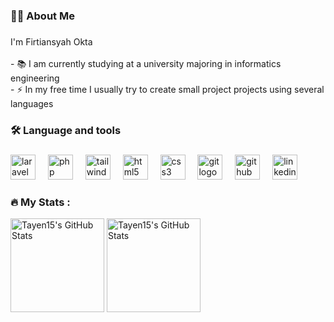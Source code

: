 <h3 align="left">👩‍💻  About Me</h3>

###

<p align="left">I'm Firtiansyah Okta<br><br>- 📚 I am currently studying at a university majoring in informatics engineering<br>- ⚡ In my free time I usually try to create small project projects using several languages</p>

###

<h3 align="left">🛠 Language and tools</h3>

###

<div align="left">
  <img src="https://cdn.jsdelivr.net/gh/devicons/devicon/icons/laravel/laravel-original.svg" height="40" alt="laravel logo"  />
  <img width="12" />
  <img src="https://cdn.jsdelivr.net/gh/devicons/devicon/icons/php/php-original.svg" height="40" alt="php logo"  />
  <img width="12" />
  <img src="https://cdn.jsdelivr.net/gh/devicons/devicon/icons/tailwindcss/tailwindcss-original-wordmark.svg" height="40" alt="tailwindcss logo"  />
  <img width="12" />
  <img src="https://cdn.jsdelivr.net/gh/devicons/devicon/icons/html5/html5-original.svg" height="40" alt="html5 logo"  />
  <img width="12" />
  <img src="https://cdn.jsdelivr.net/gh/devicons/devicon/icons/css3/css3-original.svg" height="40" alt="css3 logo"  />
  <img width="12" />
  <img src="https://cdn.jsdelivr.net/gh/devicons/devicon/icons/git/git-original.svg" height="40" alt="git logo"  />
  <img width="12" />
  <img src="https://cdn.jsdelivr.net/gh/devicons/devicon/icons/github/github-original.svg" height="40" alt="github logo"  />
  <img width="12" />
  <img src="https://cdn.jsdelivr.net/gh/devicons/devicon/icons/linkedin/linkedin-original.svg" height="40" alt="linkedin logo"  />
</div>

###
<h3 align="left">🔥   My Stats :</h3>

<div>
  <img src="https://github-readme-stats.vercel.app/api?username=Tayen15&theme=default&show_icons=true&hide_border=true&count_private=true" height="150" alt="Tayen15's GitHub Stats" />
  <img src="https://github-readme-stats.vercel.app/api/top-langs/?username=Tayen15&theme=default&show_icons=true&hide_border=true&layout=compact" height="150" alt="Tayen15's GitHub Stats" />
</div>
